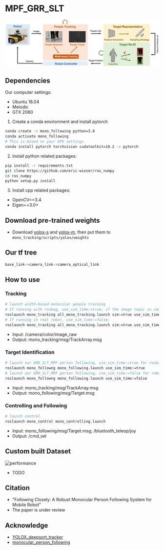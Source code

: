 # MPF_GRR_SLT

<img src="pictures/following-closely-method.png" alt="following-closely-method" style="zoom: 100%;" />

## Dependencies
Our computer settings:
- Ubuntu 18.04
- Melodic
- GTX 2060
1. Create a conda environment and install pytorch
```bash
conda create -n mono_following python=3.8
conda activate mono_following
# This is based on your GPU settings
conda install pytorch torchvision cudatoolkit=10.2 -c pytorch
```
2. Install python related packages:
```bash
pip install -r requirements.txt
git clone https://github.com/eric-wieser/ros_numpy
cd ros_numpy
python setup.py install
```
3. Install cpp related packages:

- OpenCV==3.4
- Eigen==3.0+

## Download pre-trained weights

- Download [yolox-s](https://megvii-my.sharepoint.cn/:u:/g/personal/gezheng_megvii_com/EW62gmO2vnNNs5npxjzunVwB9p307qqygaCkXdTO88BLUg?e=NMTQYw) and [yolox-m](https://megvii-my.sharepoint.cn/:u:/g/personal/gezheng_megvii_com/ERMTP7VFqrVBrXKMU7Vl4TcBQs0SUeCT7kvc-JdIbej4tQ?e=1MDo9y), then put them to `mono_tracking/scripts/yolox/weights`

## Our tf tree
```bash
base_link->camera_link->camera_optical_link
```

## How to use

### Tracking

```bash
# launch width-based monocular people tracking
# If running with rosbag, use_sim_time:=true; if the image topic is compressed, sim:=true
roslaunch mono_tracking all_mono_tracking.launch sim:=true use_sim_time:=true
# If running in real robot, use_sim_time:=false;
roslaunch mono_tracking all_mono_tracking.launch sim:=true use_sim_time:=false
```
- Input: /camera/color/image_raw
- Output: mono_tracking/msg/TrackArray.msg

### Target Identification

```bash
# launch our GRR_SLT_MPF person following, use_sim_time:=true for rosbag
roslaunch mono_followng mono_following.launch use_sim_time:=true
# launch our GRR_SLT_MPF person following, use_sim_time:=false for robot running
roslaunch mono_followng mono_following.launch use_sim_time:=false
```
- Input: mono_tracking/msg/TrackArray.msg
- Output: mono_following/msg/Target.msg


### Controlling and Following

```bash
# launch control
roslaunch mono_control mono_controlling.launch
```
- Input: mono_following/msg/Target.msg; /bluetooth_teleop/joy
- Output: /cmd_vel

## Custom built Dataset
<img src="pictures/performance.gif" alt="performance" style="zoom: 100%;" />

- TODO

## Citation
- "Following Closely: A Robust Monocular Person Following System for Mobile Robot"
- The paper is under review

## Acknowledge
- [YOLOX_deepsort_tracker](https://github.com/pmj110119/YOLOX_deepsort_tracker)
- [monocular_person_following](https://github.com/koide3/monocular_person_following)

